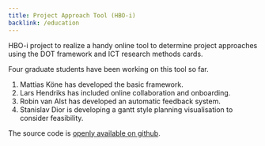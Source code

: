 ```yaml
---
title: Project Approach Tool (HBO-i)
backlink: /education
---
```


HBO-i project to realize a handy online tool to determine project approaches using the DOT framework and ICT research methods cards. 

Four graduate students have been working on this tool so far.
1. Mattias Köne has developed the basic framework.
2. Lars Hendriks has included online collaboration and onboarding.
2. Robin van Alst has developed an automatic feedback system.
3. Stanislav Dior is developing a gantt style planning visualisation to consider feasibility.

The source code is [openly available on github](https://github.com/SaxionAMI/Project-Approach-Tool). 